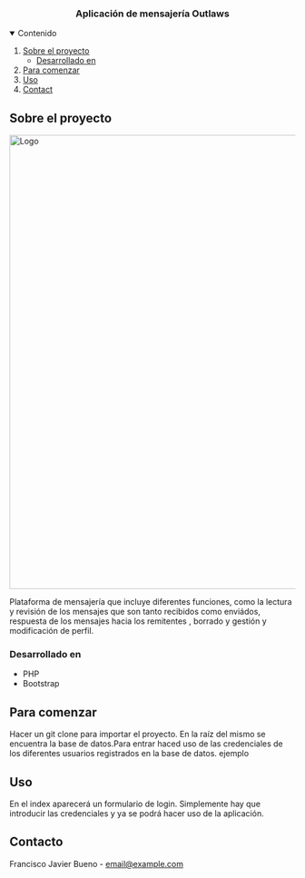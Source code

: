 

  <h3 align="center">Aplicación de mensajería Outlaws</h3>



<!-- TABLE OF CONTENTS -->
<details open="open">
  <summary>Contenido</summary>
  <ol>
    <li>
      <a href="#about-the-project">Sobre el proyecto</a>
      <ul>
        <li><a href="#built-with">Desarrollado en</a></li>
      </ul>  
    <li>
      <a href="#getting-started">Para comenzar</a>
      <ul>
      </ul>
    </li>
    <li><a href="#usage">Uso</a></li>
    <li><a href="#contact">Contact</a></li>
  </ol>
</details>



<!-- ABOUT THE PROJECT -->
## Sobre el proyecto

<img src="imagen.jpg" alt="Logo" width="800" height="800">

Plataforma de mensajería que incluye diferentes funciones, como la lectura y revisión de los mensajes que son tanto recibidos como enviádos, respuesta de los mensajes hacia los remitentes , borrado y gestión y modificación de perfil.

### Desarrollado en

* PHP
* Bootstrap



<!-- GETTING STARTED -->
## Para comenzar

Hacer un git clone para importar el proyecto. En la raíz del mismo se encuentra la base de datos.Para entrar haced uso de las credenciales de los diferentes usuarios registrados en la base de datos. ejemplo



<!-- USAGE EXAMPLES -->
## Uso

En el index aparecerá un formulario de login. Simplemente hay que introducir las credenciales y ya se podrá hacer uso de la aplicación.



<!-- CONTACT -->
## Contacto

Francisco Javier Bueno - email@example.com






